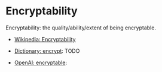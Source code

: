 # Encryptability

Encryptability: the quality/ability/extent of being encryptable.

<div data-chatgpt-prompt="explain encryptability (system quality attribute, non-functional requirement, cross-functional contraint)"></div>

* [Wikipedia: Encryptability](https://wikipedia.org/wiki/Encryptability)

* [Dictionary: encrypt](https://www.dictionary.com/browse/encrypt): TODO

* [OpenAI: encryptable](https:://openai.com): <div data-chatgpt-prompt="define encryptable (computers and software)"></div>
